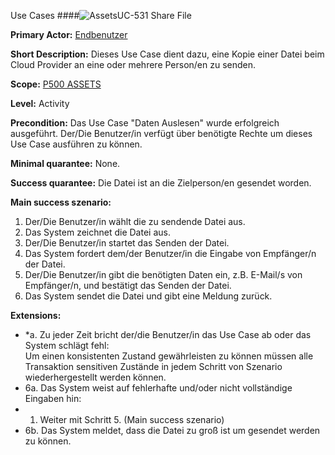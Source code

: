 Use Cases
####![Assets](https://raw.github.com/massiveart/sulu-docs/master/system-requirements/images/assets.png)UC-531 Share File

**Primary Actor:** [Endbenutzer](https://github.com/massiveart/sulu-docs/tree/master/system-specification/actors.md "Actors") 

**Short Description:** Dieses Use Case dient dazu, eine Kopie einer Datei beim Cloud Provider an eine oder mehrere Person/en zu senden. 

**Scope:** [P500 ASSETS](https://github.com/massiveart/sulu-docs/tree/master/system-specification/p500-assets "500 ASSETS") 

**Level:** Activity

**Precondition:** Das Use Case "Daten Auslesen" wurde erfolgreich ausgeführt. Der/Die Benutzer/in verfügt über benötigte Rechte um dieses Use Case ausführen zu können.

**Minimal quarantee:** None.

**Success quarantee:** Die Datei ist an die Zielperson/en gesendet worden.

**Main success szenario:** 

1. Der/Die Benutzer/in wählt die zu sendende Datei aus.
2. Das System zeichnet die Datei aus.
3. Der/Die Benutzer/in startet das Senden der Datei.
4. Das System fordert dem/der Benutzer/in die Eingabe von Empfänger/n der Datei.
5. Der/Die Benutzer/in gibt die benötigten Daten ein, z.B. E-Mail/s von Empfänger/n, und bestätigt das Senden der Datei.
6. Das System sendet die Datei und gibt eine Meldung zurück. 

**Extensions:**
* *a. Zu jeder Zeit bricht der/die Benutzer/in das Use Case ab oder das System schlägt fehl:	
Um einen konsistenten Zustand gewährleisten zu können müssen alle Transaktion sensitiven Zustände in jedem Schritt von Szenario wiederhergestellt werden können.
* 6a. Das System weist auf fehlerhafte und/oder nicht vollständige Eingaben hin:
 * 1. Weiter mit Schritt 5. (Main success szenario)  
* 6b. Das System meldet, dass die Datei zu groß ist um gesendet werden zu können.
 
 
      